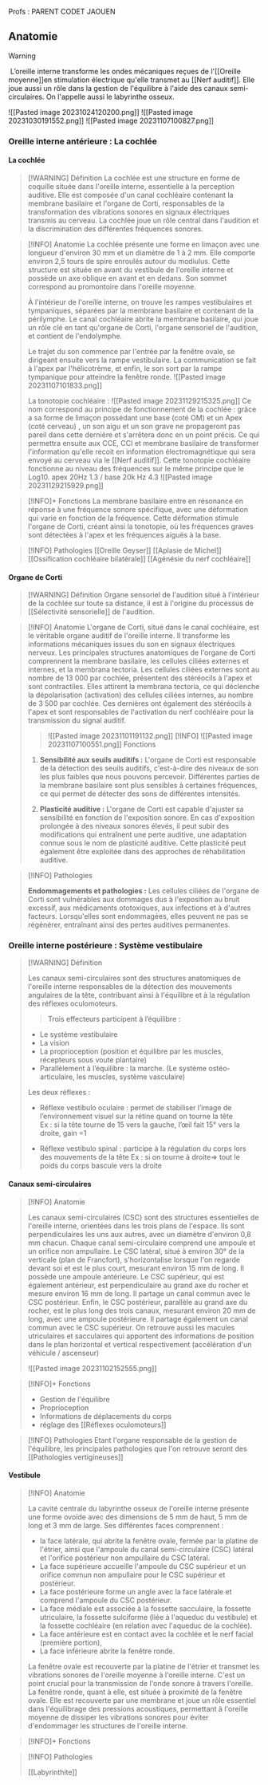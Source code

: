 Profs : PARENT CODET JAOUEN

## Anatomie

>[!WARNING]
> L’oreille interne transforme les ondes mécaniques reçues de l'[[Oreille moyenne]]en stimulation électrique qu'elle transmet au [[Nerf auditif]]. Elle joue aussi un rôle dans la gestion de l'équilibre à l'aide des canaux semi-circulaires. On l'appelle aussi le labyrinthe osseux.

![[Pasted image 20231024120200.png]]
![[Pasted image 20231030191552.png]]
![[Pasted image 20231107100827.png]]
### Oreille interne antérieure : La cochlée

#### La cochlée 

>[!WARNING] Définition
>La cochlée est une structure en forme de coquille située dans l'oreille interne, essentielle à la perception auditive. Elle est composée d'un canal cochléaire contenant la membrane basilaire et l'organe de Corti, responsables de la transformation des vibrations sonores en signaux électriques transmis au cerveau. La cochlée joue un rôle central dans l'audition et la discrimination des différentes fréquences sonores.

>[!INFO] Anatomie
>La cochlée présente une forme en limaçon avec une longueur d'environ 30 mm et un diamètre de 1 à 2 mm. Elle comporte environ 2,5 tours de spire enroulés autour du modiulus. Cette structure est située en avant du vestibule de l'oreille interne et possède un axe oblique en avant et en dedans. Son sommet correspond au promontoire dans l'oreille moyenne.
>
>
>À l'intérieur de l'oreille interne, on trouve les rampes vestibulaires et tympaniques, séparées par la membrane basilaire et contenant de la périlymphe. Le canal cochléaire abrite la membrane basilaire, qui joue un rôle clé en tant qu'organe de Corti, l'organe sensoriel de l'audition, et contient de l'endolymphe.
>
>Le trajet du son commence par l'entrée par la fenêtre ovale, se dirigeant ensuite vers la rampe vestibulaire. La communication se fait à l'apex par l'hélicotrème, et enfin, le son sort par la rampe tympanique pour atteindre la fenêtre ronde. 
![[Pasted image 20231107101833.png]]
>
> La tonotopie cochléaire :
>  ![[Pasted image 20231129215325.png]]
> Ce nom correspond au principe de fonctionnement de la cochlée : grâce a sa forme de limaçon possédant une base (coté OM) et un Apex (coté cerveau) , un son aigu et un son grave ne propageront pas pareil dans cette dernière et s'arrêtera donc en un point précis. Ce qui permettra ensuite aux CCE, CCI et membrane basilaire de transformer l'information qu'elle recoit en information électromagnétique qui sera envoyé au cerveau via le [[Nerf auditif]]. Cette tonotopie cochléaire fonctionne au niveau des fréquences sur le même principe que le Log10.  apex 20Hz 1.3 / base 20k Hz 4.3
> ![[Pasted image 20231129215929.png]]
> 


>[!INFO]+ Fonctions
>La membrane basilaire entre en résonance en réponse à une fréquence sonore spécifique, avec une déformation qui varie en fonction de la fréquence. Cette déformation stimule l'organe de Corti, créant ainsi la tonotopie, où les fréquences graves sont détectées à l'apex et les fréquences aiguës à la base.

>[!INFO] Pathologies
>[[Oreille Geyser]]
>[[Aplasie de Michel]]
>[[Ossification cochléaire bilatérale]]
>[[Agénésie du nerf cochléaire]]

#### Organe de Corti

>[!WARNING] Définition
>Organe sensoriel de l'audition situé à l'intérieur de la cochlée sur toute sa distance, il est à l'origine du processus de [[Sélectivité sensorielle]] de l'audition.

>[!INFO] Anatomie
>L'organe de Corti, situé dans le canal cochléaire, est le véritable organe auditif de l'oreille interne. Il transforme les informations mécaniques issues du son en signaux électriques nerveux. Les principales structures anatomiques de l'organe de Corti comprennent la membrane basilaire, les cellules ciliées externes et internes, et la membrana tectoria. Les cellules ciliées externes sont au nombre de 13 000 par cochlée, présentent des stéréocils à l'apex et sont contractiles. Elles attirent la membrana tectoria, ce qui déclenche la dépolarisation (activation) des cellules ciliées internes, au nombre de 3 500 par cochlée. Ces dernières ont également des stéréocils à l'apex et sont responsables de l'activation du nerf cochléaire pour la transmission du signal auditif.
>>![[Pasted image 20231101191132.png]]
>[!INFO] 
>![[Pasted image 20231107100551.png]]
>Fonctions
>
>1. **Sensibilité aux seuils auditifs :** L'organe de Corti est responsable de la détection des seuils auditifs, c'est-à-dire des niveaux de son les plus faibles que nous pouvons percevoir. Différentes parties de la membrane basilaire sont plus sensibles à certaines fréquences, ce qui permet de détecter des sons de différentes intensités.
   > 
>2. **Plasticité auditive :** L'organe de Corti est capable d'ajuster sa sensibilité en fonction de l'exposition sonore. En cas d'exposition prolongée à des niveaux sonores élevés, il peut subir des modifications qui entraînent une perte auditive, une adaptation connue sous le nom de plasticité auditive. Cette plasticité peut également être exploitée dans des approches de réhabilitation auditive.
>


>[!INFO] Pathologies
>
>**Endommagements et pathologies :** Les cellules ciliées de l'organe de Corti sont vulnérables aux dommages dus à l'exposition au bruit excessif, aux médicaments ototoxiques, aux infections et à d'autres facteurs. Lorsqu'elles sont endommagées, elles peuvent ne pas se régénérer, entraînant ainsi des pertes auditives permanentes.


### Oreille interne postérieure : Système vestibulaire

>[!WARNING] Définition
>
>Les canaux semi-circulaires sont des structures anatomiques de l'oreille interne responsables de la détection des mouvements angulaires de la tête, contribuant ainsi à l'équilibre et à la régulation des réflexes oculomoteurs.
>
>>Trois effecteurs participent à l’équilibre : 
>- Le système vestibulaire   
>- La vision 
>- La proprioception (position et équilibre par les muscles, récepteurs sous voute plantaire)
>- Parallèlement à l’équilibre : la marche. (Le système ostéo-articulaire, les muscles, système vasculaire)
>  
>Les deux réflexes : 
>- Réflexe vestibulo oculaire : permet de stabiliser l’image de l’environnement visuel sur la rétine quand on tourne la tête   
>Ex : si la tête tourne de 15 vers la gauche, l’œil fait 15° vers la droite, gain =1
>
> - Réflexe vestibulo spinal : participe à la régulation du corps lors des mouvements de la tête
>Ex : si on tourne à droite=> tout le poids du corps bascule vers la droite

  


#### Canaux semi-circulaires 

>[!INFO] Anatomie
>
>  
>Les canaux semi-circulaires (CSC) sont des structures essentielles de l'oreille interne, orientées dans les trois plans de l'espace. Ils sont perpendiculaires les uns aux autres, avec un diamètre d'environ 0,8 mm chacun. Chaque canal semi-circulaire comprend une ampoule et un orifice non ampullaire. Le CSC latéral, situé à environ 30° de la verticale (plan de Francfort), s'horizontalise lorsque l'on regarde devant soi et est le plus court, mesurant environ 15 mm de long. Il possède une ampoule antérieure. Le CSC supérieur, qui est également antérieur, est perpendiculaire au grand axe du rocher et mesure environ 16 mm de long. Il partage un canal commun avec le CSC postérieur. Enfin, le CSC postérieur, parallèle au grand axe du rocher, est le plus long des trois canaux, mesurant environ 20 mm de long, avec une ampoule postérieure. Il partage également un canal commun avec le CSC supérieur. On retrouve aussi les macules utriculaires et sacculaires qui apportent des informations de position dans le plan horizontal et vertical respectivement (accélération d'un véhicule / ascenseur)
>
>![[Pasted image 20231102152555.png]]


>[!INFO]+ Fonctions
>- Gestion de l'équilibre
>- Proprioception
>- Informations de déplacements du corps
>- réglage des [[Réflexes oculomoteurs]] 

>[!INFO] Pathologies
>Etant l'organe responsable de la gestion de l'équilibre, les principales pathologies que l'on retrouve seront des [[Pathologies vertigineuses]] 
#### Vestibule

>[!INFO] Anatomie
>
>La cavité centrale du labyrinthe osseux de l'oreille interne présente une forme ovoïde avec des dimensions de 5 mm de haut, 5 mm de long et 3 mm de large.
>Ses différentes faces comprennent :
>- la face latérale, qui abrite la fenêtre ovale, fermée par la platine de l'étrier, ainsi que l'ampoule du canal semi-circulaire (CSC) latéral et l'orifice postérieur non ampullaire du CSC latéral.
>- La face supérieure accueille l'ampoule du CSC supérieur et un orifice commun non ampullaire pour le CSC supérieur et postérieur.
>- La face postérieure forme un angle avec la face latérale et comprend l'ampoule du CSC postérieur.
>- La face médiale est associée à la fossette sacculaire, la fossette utriculaire, la fossette sulciforme (liée à l'aqueduc du vestibule) et la fossette cochléaire (en relation avec l'aqueduc de la cochlée). 
>- La face antérieure est en contact avec la cochlée et le nerf facial (première portion), 
>- La face inférieure abrite la fenêtre ronde.
>
>La fenêtre ovale est recouverte par la platine de l'étrier et transmet les vibrations sonores de l'oreille moyenne à l'oreille interne. C'est un point crucial pour la transmission de l'onde sonore à travers l'oreille.
>La fenêtre ronde, quant à elle, est située à proximité de la fenêtre ovale. Elle est recouverte par une membrane et joue un rôle essentiel dans l'équilibrage des pressions acoustiques, permettant à l'oreille moyenne de dissiper les vibrations sonores pour éviter d'endommager les structures de l'oreille interne.

>[!INFO]+ Fonctions

>[!INFO] Pathologies
>
>[[Labyrinthite]]
>

